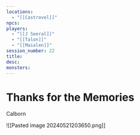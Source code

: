 ```yaml
---
locations:
  - "[[Castrovel]]"
npcs: 
players:
  - "[[J Seeral]]"
  - "[[Talon]]"
  - "[[Maialen]]"
session_number: 22
title: 
desc: 
monsters:
---
```

# Thanks for the Memories
Calborn

![[Pasted image 20240521203650.png]]
